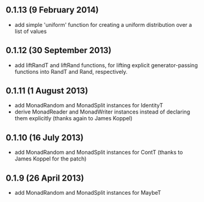 0.1.13 (9 February 2014)
------------------------

  - add simple 'uniform' function for creating a uniform distribution
    over a list of values

0.1.12 (30 September 2013)
--------------------------

  - add liftRandT and liftRand functions, for lifting explicit
    generator-passing functions into RandT and Rand, respectively.

0.1.11 (1 August 2013)
----------------------

  - add MonadRandom and MonadSplit instances for IdentityT
  - derive MonadReader and MonadWriter instances instead of declaring
    them explicitly (thanks again to James Koppel)

0.1.10 (16 July 2013)
---------------------

  - add MonadRandom and MonadSplit instances for ContT
    (thanks to James Koppel for the patch)

0.1.9 (26 April 2013)
---------------------

  - add MonadRandom and MonadSplit instances for MaybeT
